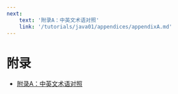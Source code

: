 ```yaml
---
next:
    text: '附录A：中英文术语对照'
    link: '/tutorials/java01/appendices/appendixA.md'
---
```


# 附录
- [附录A：中英文术语对照](appendixA.md)
